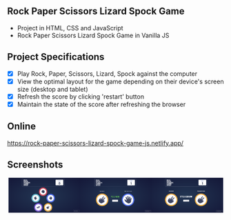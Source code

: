 ## Rock Paper Scissors Lizard Spock Game
* Project in HTML, CSS and JavaScript
* Rock Paper Scissors Lizard Spock Game in Vanilla JS

## Project Specifications
* [x] Play Rock, Paper, Scissors, Lizard, Spock against the computer
* [x] View the optimal layout for the game depending on their device's screen size (desktop and tablet)
* [x] Refresh the score by clicking 'restart' button
* [x] Maintain the state of the score after refreshing the browser

## Online
https://rock-paper-scissors-lizard-spock-game-js.netlify.app/

## Screenshots
<div style="display:flex; justify-content:center">
<img src="https://github.com/se4astien/rpsls-game-js/blob/master/screenshots/rpsls-game-01.png" alt="rpsls-game-01" width="33%" />
<img src="https://github.com/se4astien/rpsls-game-js/blob/master/screenshots/rpsls-game-02.png" alt="rpsls-game-02" width="33%" />
<img src="https://github.com/se4astien/rpsls-game-js/blob/master/screenshots/rpsls-game-03.png" alt="rpsls-game-03" width="33%" />
</div>
